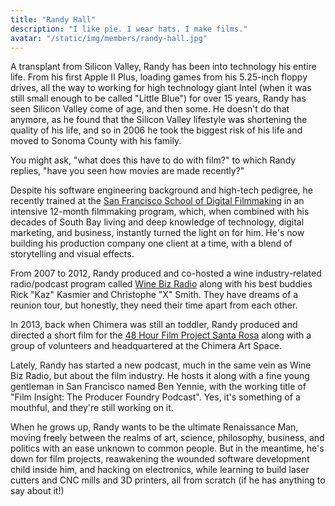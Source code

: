 ```yaml
---
title: "Randy Hall"
description: "I like pie. I wear hats. I make films."
avatar: "/static/img/members/randy-hall.jpg"
---
```


A transplant from Silicon Valley, Randy has been into technology his entire life. From his first Apple II Plus, loading games from his 5.25-inch floppy drives, all the way to working for high technology giant Intel (when it was still small enough to be called "Little Blue") for over 15 years, Randy has seen Silicon Valley come of age, and then some. He doesn't do that anymore, as he found that the Silicon Valley lifestyle was shortening the quality of his life, and so in 2006 he took the biggest risk of his life and moved to Sonoma County with his family.

You might ask, "what does this have to do with film?" to which Randy replies, "have you seen how movies are made recently?"

Despite his software engineering background and high-tech pedigree, he recently trained at the [San Francisco School of Digital Filmmaking](http://filmschoolsf.com "Soon to be called 'Film School SF'") in an intensive 12-month filmmaking program, which, when combined with his decades of South Bay living and deep knowledge of technology, digital marketing, and business, instantly turned the light on for him. He's now building his production company one client at a time, with a blend of storytelling and visual effects.

From 2007 to 2012, Randy produced and co-hosted a wine industry-related radio/podcast program called [Wine Biz Radio](http://winebizradio.com) along with his best buddies Rick "Kaz" Kasmier and Christophe "X" Smith. They have dreams of a reunion tour, but honestly, they need their time apart from each other.

In 2013, back when Chimera was still an toddler, Randy produced and directed a short film for the [48 Hour Film Project Santa Rosa](http://www.48hourfilm.com/en/santarosa/ "Just this little film project thing") along with a group of volunteers and headquartered at the Chimera Art Space.

Lately, Randy has started a new podcast, much in the same vein as Wine Biz Radio, but about the film industry. He hosts it along with a fine young gentleman in San Francisco named Ben Yennie, with the working title of "Film Insight: The Producer Foundry Podcast". Yes, it's something of a mouthful, and they're still working on it.

When he grows up, Randy wants to be the ultimate Renaissance Man, moving freely between the realms of art, science, philosophy, business, and politics with an ease unknown to common people. But in the meantime, he's down for film projects, reawakening the wounded software development child inside him, and hacking on electronics, while learning to build laser cutters and CNC mills and 3D printers, all from scratch (if he has anything to say about it!)

